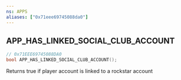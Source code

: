 ```yaml
---
ns: APPS
aliases: ["0x71eee69745088da0"]
---
```

## APP_HAS_LINKED_SOCIAL_CLUB_ACCOUNT

```c
// 0x71EEE69745088DA0
bool APP_HAS_LINKED_SOCIAL_CLUB_ACCOUNT();
```

Returns true if player account is linked to a rockstar account

